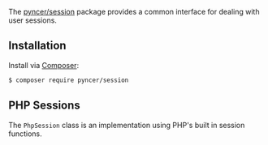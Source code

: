The [pyncer/session](https://github.com/pyncerrc/pyncer-session) package
provides a common interface for dealing with user sessions.

## Installation

Install via [Composer](https://getcomposer.org):

```bash
$ composer require pyncer/session
```

## PHP Sessions

The `PhpSession` class is an implementation using PHP's built in session
functions.
